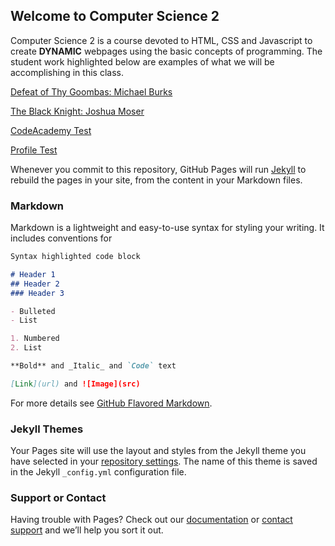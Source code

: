 ## Welcome to Computer Science 2

Computer Science 2 is a course devoted to HTML, CSS and Javascript to create **DYNAMIC** webpages using the basic concepts of programming. The student work highlighted below are examples of what we will be accomplishing in this class.


[Defeat of Thy Goombas: Michael Burks](https://jelaw21.github.io/exterminate/Game.html)

[The Black Knight: Joshua Moser](https://jelaw21.github.io/black_knight/Game.html)

[CodeAcademy Test](https://jelaw21.github.io/button.html)

[Profile Test](https://jelaw21.github.io/aboutme.html)


Whenever you commit to this repository, GitHub Pages will run [Jekyll](https://jekyllrb.com/) to rebuild the pages in your site, from the content in your Markdown files.

### Markdown

Markdown is a lightweight and easy-to-use syntax for styling your writing. It includes conventions for

```markdown
Syntax highlighted code block

# Header 1
## Header 2
### Header 3

- Bulleted
- List

1. Numbered
2. List

**Bold** and _Italic_ and `Code` text

[Link](url) and ![Image](src)
```

For more details see [GitHub Flavored Markdown](https://guides.github.com/features/mastering-markdown/).

### Jekyll Themes

Your Pages site will use the layout and styles from the Jekyll theme you have selected in your [repository settings](https://github.com/jelaw21/jelaw21.github.io/settings). The name of this theme is saved in the Jekyll `_config.yml` configuration file.

### Support or Contact

Having trouble with Pages? Check out our [documentation](https://help.github.com/categories/github-pages-basics/) or [contact support](https://github.com/contact) and we’ll help you sort it out.
